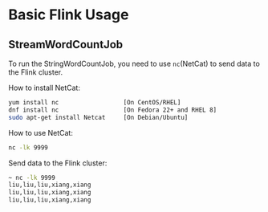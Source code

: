 # Basic Flink Usage

## StreamWordCountJob

To run the StringWordCountJob, you need to use `nc`(NetCat) to send data to the Flink cluster.

How to install NetCat:

```bash
yum install nc                  [On CentOS/RHEL]
dnf install nc                  [On Fedora 22+ and RHEL 8]
sudo apt-get install Netcat     [On Debian/Ubuntu]
```

How to use NetCat:

```bash
nc -lk 9999
```

Send data to the Flink cluster:
```bash
~ nc -lk 9999
liu,liu,liu,xiang,xiang
liu,liu,liu,xiang,xiang
liu,liu,liu,xiang,xiang
```